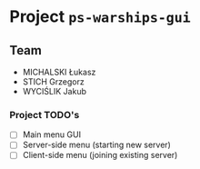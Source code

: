 # Project `ps-warships-gui`

## Team

* MICHALSKI Łukasz
* STICH Grzegorz
* WYCIŚLIK Jakub

### Project TODO's

* [ ] Main menu GUI
* [ ] Server-side menu (starting new server)
* [ ] Client-side menu (joining existing server)